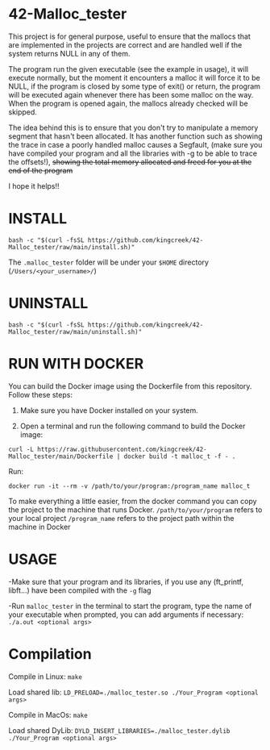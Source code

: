 # 42-Malloc_tester

This project is for general purpose, useful to ensure that the mallocs that are implemented in the projects are correct and are handled well if the system returns NULL in any of them.

The program run the given executable (see the example in usage), it will execute normally, but the moment it encounters a malloc it will force it to be NULL, if the program is closed by some type of exit() or return, the program will be executed again whenever there has been some malloc on the way. When the program is opened again, the mallocs already checked will be skipped.

The idea behind this is to ensure that you don't try to manipulate a memory segment that hasn't been allocated.
It has another function such as showing the trace in case a poorly handled malloc causes a Segfault, (make sure you have compiled your program and all the libraries with -g to be able to trace the offsets!), ~~showing the total memory allocated and freed for you at the end of the program~~

I hope it helps!!

# INSTALL
```
bash -c "$(curl -fsSL https://github.com/kingcreek/42-Malloc_tester/raw/main/install.sh)"
```

The `.malloc_tester` folder will be under your `$HOME` directory (`/Users/<your_username>/`)

# UNINSTALL
```
bash -c "$(curl -fsSL https://github.com/kingcreek/42-Malloc_tester/raw/main/uninstall.sh)"
```

# RUN WITH DOCKER

You can build the Docker image using the Dockerfile from this repository. Follow these steps:

1. Make sure you have Docker installed on your system.

2. Open a terminal and run the following command to build the Docker image:

```
curl -L https://raw.githubusercontent.com/kingcreek/42-Malloc_tester/main/Dockerfile | docker build -t malloc_t -f - .
```
Run:
```
docker run -it --rm -v /path/to/your/program:/program_name malloc_t
```

To make everything a little easier, from the docker command you can copy the project to the machine that runs Docker.
`/path/to/your/program` refers to your local project
`/program_name` refers to the project path within the machine in Docker

# USAGE
-Make sure that your program and its libraries, if you use any (ft_printf, libft...) have been compiled with the `-g` flag

-Run `malloc_tester` in the terminal to start the program, type the name of your executable when prompted, you can add arguments if necessary: `./a.out <optional args>`

# Compilation

Compile in Linux:
`make`

Load shared lib:
`LD_PRELOAD=./malloc_tester.so ./Your_Program <optional args>`

Compile in MacOs:
`make`

Load shared DyLib:
`DYLD_INSERT_LIBRARIES=./malloc_tester.dylib ./Your_Program <optional args>`

